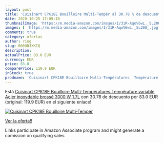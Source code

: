 ```yaml
---
layout: post
title: 'Cuisinart CPK18E Bouilloire Multi-Tempér al 30.78 % de descuento'
date: 2020-10-25 17:09:10
thumbnailImage: 'https://m.media-amazon.com/images/I/31R-AqoV6wL._SL200_.jpg'
images: [ 'https://m.media-amazon.com/images/I/31R-AqoV6wL._SL200_.jpg' ]
comments: true
category: ofertas
author: ring
slug: B00OB3XKIQ
description:
actualPrice: 83.0 EUR
currency: EUR
price: 83.0
comparePrice: 119.9 EUR
inStock: true
prodname: 'Cuisinart CPK18E Bouilloire Multi-Températures  Température variable  Acier inoxydable brossé  3000 W  1.7L'
---
```


Está [Cuisinart CPK18E Bouilloire Multi-Températures  Température variable  Acier inoxydable brossé  3000 W  1.7L](https://www.amazon.fr/dp/B00OB3XKIQ/?tag=tolees0d-21) con 30.78 de descuento por 83.0 EUR (original: 119.9 EUR) en el siguiente enlace!

[![Cuisinart CPK18E Bouilloire Multi-Tempér](https://m.media-amazon.com/images/I/31R-AqoV6wL._SL200_.jpg)](https://www.amazon.fr/dp/B00OB3XKIQ/?tag=tolees0d-21)

[Ver la oferta!!](https://www.amazon.fr/dp/B00OB3XKIQ/?tag=tolees0d-21)

Links participate in Amazon Associate program and might generate a comission on qualifying sales


